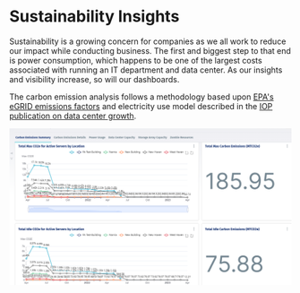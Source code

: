 # Sustainability Insights

Sustainability is a growing concern for companies as we all work to reduce our impact while conducting business. The first and biggest step to that end is power consumption, which happens to be one of the largest costs associated with running an IT department and data center. As our insights and visibility increase, so will our dashboards. 

The carbon emission analysis follows a methodology based upon [EPA's eGRID emissions factors](https://www.epa.gov/egrid) and electricity use model described in the [IOP publication on data center growth](https://iopscience.iop.org/article/10.1088/1748-9326/aaec9c#references).

![Carbon Emission Analysis](/Assets/Thumbnails/Sustainability_Insights_Carbon_Emissions_Thumbnail.png)
